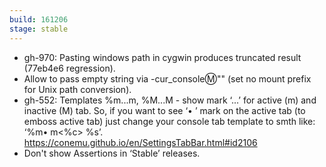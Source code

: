 ```yaml
---
build: 161206
stage: stable
---
```


* gh-970: Pasting windows path in cygwin produces truncated result (77eb4e6 regression).
* Allow to pass empty string via -cur_console:m:"" (set no mount prefix for Unix path conversion).
* gh-552: Templates %m...m, %M...M - show mark ‘...’ for active (m) and inactive (M) tab.
  So, if you want to see ‘• ’ mark on the active tab (to emboss active tab)
  just change your console tab template to smth like: ‘%m• m<%c> %s’.
  https://conemu.github.io/en/SettingsTabBar.html#id2106
* Don't show Assertions in ‘Stable’ releases.
